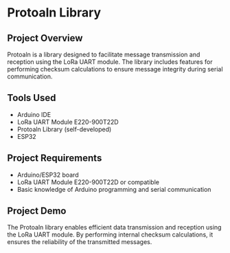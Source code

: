 # Protoaln Library

## Project Overview

Protoaln is a library designed to facilitate message transmission and reception using the LoRa UART module. The library includes features for performing checksum calculations to ensure message integrity during serial communication.

## Tools Used

- Arduino IDE
- LoRa UART Module E220-900T22D
- Protoaln Library (self-developed)
- ESP32

## Project Requirements

- Arduino/ESP32 board
- LoRa UART Module E220-900T22D or compatible
- Basic knowledge of Arduino programming and serial communication

## Project Demo

The Protoaln library enables efficient data transmission and reception using the LoRa UART module. By performing internal checksum calculations, it ensures the reliability of the transmitted messages.

